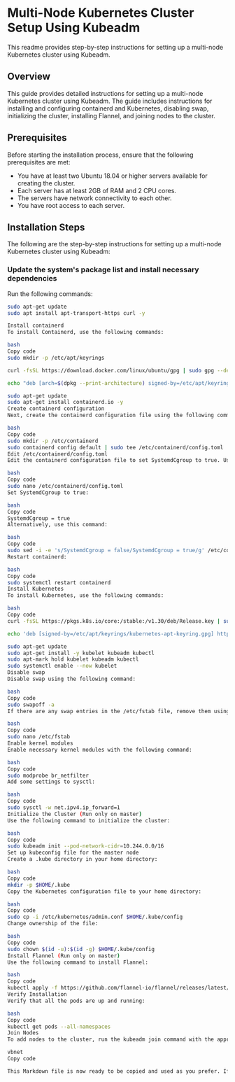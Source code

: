 # Multi-Node Kubernetes Cluster Setup Using Kubeadm

This readme provides step-by-step instructions for setting up a multi-node Kubernetes cluster using Kubeadm.

## Overview

This guide provides detailed instructions for setting up a multi-node Kubernetes cluster using Kubeadm. The guide includes instructions for installing and configuring containerd and Kubernetes, disabling swap, initializing the cluster, installing Flannel, and joining nodes to the cluster.

## Prerequisites

Before starting the installation process, ensure that the following prerequisites are met:

- You have at least two Ubuntu 18.04 or higher servers available for creating the cluster.
- Each server has at least 2GB of RAM and 2 CPU cores.
- The servers have network connectivity to each other.
- You have root access to each server.

## Installation Steps

The following are the step-by-step instructions for setting up a multi-node Kubernetes cluster using Kubeadm:

### Update the system's package list and install necessary dependencies

Run the following commands:

```bash
sudo apt-get update
sudo apt install apt-transport-https curl -y

Install containerd
To install Containerd, use the following commands:

bash
Copy code
sudo mkdir -p /etc/apt/keyrings

curl -fsSL https://download.docker.com/linux/ubuntu/gpg | sudo gpg --dearmor -o /etc/apt/keyrings/docker.gpg

echo "deb [arch=$(dpkg --print-architecture) signed-by=/etc/apt/keyrings/docker.gpg] https://download.docker.com/linux/ubuntu $(lsb_release -cs) stable" | sudo tee /etc/apt/sources.list.d/docker.list > /dev/null

sudo apt-get update
sudo apt-get install containerd.io -y
Create containerd configuration
Next, create the containerd configuration file using the following commands:

bash
Copy code
sudo mkdir -p /etc/containerd
sudo containerd config default | sudo tee /etc/containerd/config.toml
Edit /etc/containerd/config.toml
Edit the containerd configuration file to set SystemdCgroup to true. Use the following command to open the file:

bash
Copy code
sudo nano /etc/containerd/config.toml
Set SystemdCgroup to true:

bash
Copy code
SystemdCgroup = true
Alternatively, use this command:

bash
Copy code
sudo sed -i -e 's/SystemdCgroup = false/SystemdCgroup = true/g' /etc/containerd/config.toml
Restart containerd:

bash
Copy code
sudo systemctl restart containerd
Install Kubernetes
To install Kubernetes, use the following commands:

bash
Copy code
curl -fsSL https://pkgs.k8s.io/core:/stable:/v1.30/deb/Release.key | sudo gpg --dearmor -o /etc/apt/keyrings/kubernetes-apt-keyring.gpg

echo 'deb [signed-by=/etc/apt/keyrings/kubernetes-apt-keyring.gpg] https://pkgs.k8s.io/core:/stable:/v1.30/deb/ /' | sudo tee /etc/apt/sources.list.d/kubernetes.list

sudo apt-get update
sudo apt-get install -y kubelet kubeadm kubectl
sudo apt-mark hold kubelet kubeadm kubectl
sudo systemctl enable --now kubelet
Disable swap
Disable swap using the following command:

bash
Copy code
sudo swapoff -a
If there are any swap entries in the /etc/fstab file, remove them using a text editor such as nano:

bash
Copy code
sudo nano /etc/fstab
Enable kernel modules
Enable necessary kernel modules with the following command:

bash
Copy code
sudo modprobe br_netfilter
Add some settings to sysctl:

bash
Copy code
sudo sysctl -w net.ipv4.ip_forward=1
Initialize the Cluster (Run only on master)
Use the following command to initialize the cluster:

bash
Copy code
sudo kubeadm init --pod-network-cidr=10.244.0.0/16
Set up kubeconfig file for the master node
Create a .kube directory in your home directory:

bash
Copy code
mkdir -p $HOME/.kube
Copy the Kubernetes configuration file to your home directory:

bash
Copy code
sudo cp -i /etc/kubernetes/admin.conf $HOME/.kube/config
Change ownership of the file:

bash
Copy code
sudo chown $(id -u):$(id -g) $HOME/.kube/config
Install Flannel (Run only on master)
Use the following command to install Flannel:

bash
Copy code
kubectl apply -f https://github.com/flannel-io/flannel/releases/latest/download/kube-flannel.yml
Verify Installation
Verify that all the pods are up and running:

bash
Copy code
kubectl get pods --all-namespaces
Join Nodes
To add nodes to the cluster, run the kubeadm join command with the appropriate arguments on each node. The command will output a token that can be used to join the node to the cluster.

vbnet
Copy code

This Markdown file is now ready to be copied and used as you prefer. If you want me to provide it as a downloadable `.md` file, just let me know!





